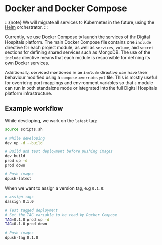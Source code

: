 # Docker and Docker Compose

:::{note}
We will migrate all services to Kubernetes in the future, using the [Helm](https://helm.sh/docs/) orchestrator.
:::

Currently, we use Docker Compose to launch the services of the Digital Hospitals platform. The main Docker Compose file contains one `include` directive for each project module, as well as `services`, `volume`, and `secret` sections for defining shared services such as MongoDB. The use of the `include` directive means that each module is responsible for defining its own Docker services.

Additionally, serviced mentioned in an `include` directive can have their behaviour modified using a `compose.override.yml` file. This is mostly useful for overriding port mappings and environment variables so that a module can run in both standalone mode or integrated into the full Digital Hospitals platform infrastructure.

## Example workflow

While developing, we work on the `latest` tag:

```bash
source scripts.sh

# While developing
dev up -d --build

# Build and test deployment before pushing images
dev build
prod up -d
prod down

# Push images
dpush-latest
```

When we want to assign a version tag, e.g `0.1.0`:

```bash
# Assign tags
dassign 0.1.0

# Test tagged deployment
# Set the TAG variable to be read by Docker Compose
TAG=0.1.0 prod up -d
TAG=0.1.0 prod down

# Push images
dpush-tag 0.1.0
```

